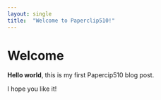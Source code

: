 ```yaml
---
layout: single
title:  "Welcome to Paperclip510!"
---
```


# Welcome


**Hello world**, this is my first Papercip510 blog post.

I hope you like it!
